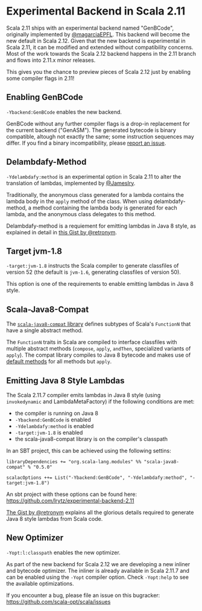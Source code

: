 # Experimental Backend in Scala 2.11

Scala 2.11 ships with an experimental backend named "GenBCode", originally implemented by [@magarciaEPFL](https://github.com/magarciaEPFL).
This backend will become the new default in Scala 2.12.
Given that the new backend is experimental in Scala 2.11, it can be modified and extended without compatibility concerns.
Most of the work towards the Scala 2.12 backend happens in the 2.11 branch and flows into 2.11.x minor releases.

This gives you the chance to preview pieces of Scala 2.12 just by enabling some compiler flags in 2.11!

## Enabling GenBCode

`-Ybackend:GenBCode` enables the new backend.

GenBCode without any further compiler flags is a drop-in replacement for the current backend ("GenASM").
The generated bytecode is binary compatible, altough not exactly the same; some instruction sequences may differ.
If you find a binary incompatibility, please [report an issue](https://issues.scala-lang.org/secure/Dashboard.jspa).

## Delambdafy-Method

`-Ydelambdafy:method` is an experimental option in Scala 2.11 to alter the translation of lambdas, implemented by [@JamesIry](https://github.com/JamesIry).

Traditionally, the anonymous class generated for a lambda contains the lambda body in the `apply` method of the class.
When using delambdafy-method, a method containing the lambda body is generated for each lambda, and the anonymous class delegates to this method.

Delambdafy-method is a requiement for emitting lambdas in Java 8 style, as explained in detail in [this Gist by @retronym](https://gist.github.com/retronym/0178c212e4bacffed568).

## Target jvm-1.8

`-target:jvm-1.8` instructs the Scala compiler to generate classfiles of version 52 (the default is `jvm-1.6`, generating classfiles of version 50).

This option is one of the requirements to enable emitting lambdas in Java 8 style.

## Scala-Java8-Compat

The [`scala-java8-compat` library](https://github.com/scala/scala-java8-compat) defines subtypes of Scala's `FunctionN` that have a single abstract method. 

The `FunctionN` traits in Scala are compiled to interface classfiles with multiple abstract methods (`compose`, `apply`, `andThen`, specialized variants of `apply`).
The compat library compiles to Java 8 bytecode and makes use of [default methods](https://docs.oracle.com/javase/tutorial/java/IandI/defaultmethods.html) for all methods but `apply`.

## Emitting Java 8 Style Lambdas

The Scala 2.11.7 compiler emits lambdas in Java 8 style (using `invokedynamic` and LambdaMetaFactory) if the following conditions are met:
  - the compiler is running on Java 8
  - `-Ybackend:GenBCode` is enabled
  - `-Ydelambdafy:method` is enabled
  - `-target:jvm-1.8` is enabled
  - the scala-java8-compat library is on the compiler's classpath

In an SBT project, this can be achieved using the following settins:

    libraryDependencies += "org.scala-lang.modules" %% "scala-java8-compat" % "0.5.0"
    
    scalacOptions ++= List("-Ybackend:GenBCode", "-Ydelambdafy:method", "-target:jvm-1.8")

An sbt project with these options can be found here: https://github.com/lrytz/experimental-backend-2.11

[The Gist by @retronym](https://gist.github.com/retronym/0178c212e4bacffed568) explains all the glorious details required to generate Java 8 style lambdas from Scala code.

## New Optimizer

`-Yopt:l:classpath` enables the new optimizer.

As part of the new backend for Scala 2.12 we are developing a new inliner and bytecode optimizer.
The inliner is already available in Scala 2.11.7 and can be enabled using the `-Yopt` compiler option.
Check `-Yopt:help` to see the available optimizations.

If you encounter a bug, please file an issue on this bugracker: https://github.com/scala-opt/scala/issues
